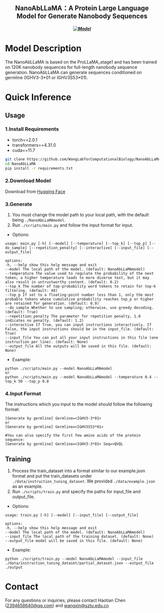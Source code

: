 <h2 align="center"> NanoAbLLaMA：A Protein Large Language Model for Generate Nanobody Sequences</h2>
<h5 align="center">
  
[![Model](https://img.shields.io/badge/🤗-Model_Download-blue.svg)](https://huggingface.co/Lab608/NanoAbLLaMA)

</h5>

# Model Description
The NanoAbLLaMA is based on the ProLLaMA_stage1 and has been trained on 120K nanobody sequences for full-length nanobody sequence generation.
NanoAbLLaMA can generate sequences conditioned on germline (IGHV3-3\*01 or IGHV3S53\*01).
# Quick Inference
  ## Usage
  ### 1.Install Requirements
  * torch==2.0.1
  * transformers==4.31.0
  * cuda==11.7
  ```bash
  git clone https://github.com/WangLabforComputationalBiology/NanoAbLLaMA.git
  cd NanoAbLLaMA
  pip install -r requirements.txt
  ```
  ### 2.Download Model
  Download from [Hugging Face](https://huggingface.co/Lab608/NanoAbLLaMA)
  ### 3.Generate
  1. You must change the model path to your local path, with the default being `./NanoAbLLaMAmodel`.
  2. Run `./scripts/main.py` and follow the input format for input.
  * Options:
  ```text
  usage: main.py [-h] [--model] [--temperature] [--top_k] [--top_p] [--do_sample] [--repetition_penalty] [--interactive] [--input_file] [--output_file]

  options:
  -h, --help show this help message and exit
  --model The local path of the model. (default: NanoAbLLaMAmodel)
  --temperature The value used to regulate the probability of the next token; a higher temperature leads to more diverse text, but it may also result in untrustworthy content. (default: 0.2)
  --top_k The number of top-probability word tokens to retain for top-k filtering. (default: 40)
  --top_p If set to a floating-point number less than 1, only the most probable tokens whose cumulative probability reaches top_p or higher are retained for generation. (default: 0.9)
  --do_sample Whether to use sampling; otherwise, use greedy decoding. (default: True)
  --repetition_penalty The parameter for repetition penalty, 1.0 indicates no penalty. (default: 1.2)
  --interactive If True, you can input instructions interactively. If False, the input instructions should be in the input_file. (default: True)
  --input_file You can put all your input instructions in this file (one instruction per line). (default: None)
  --output_file All the outputs will be saved in this file. (default: None)
  ```
  * Example:
  ```text
  python ./scripts/main.py --model NanoAbLLaMAmodel
  or
  python ./scripts/main.py --model NanoAbLLaMAmodel --temperature 0.4 --top_k 50 --top_p 0.8
  ```
  ### 4.Input Format
  The instructions which you input to the model should follow the following format:
  ```text
  [Generate by germline] Germline=<IGHV3-3*01>
  or
  [Generate by germline] Germline=<IGHV3S53*01>
  ```
  ```text
  #You can also specify the first few amino acids of the protein sequence:
  [Generate by germline] Germline=<IGHV3-3*01> Seq=<QVQL
  ```
  ## Training
  1. Process the train_dataset into a format similar to our example.json format and put the train_datasets under `./data/instruction_tuning_dataset`. We provided `./data/example.json` as an example.
  2. Run `./scripts/train.py` and specify the paths for input_file and output_file.
  * Options:
  ```text
  usage: train.py [-h] [--model] [--input_file] [--output_file]

  options:
  -h, --help show this help message and exit
  --model The local path of the model. (default: NanoAbLLaMAmodel)
  --input_file The local path of the training dataset. (default: None)
  --output_file model will be saved in this file. (default: None)
  ```
  * Example:
  ```text
  python ./scripts/train.py --model NanoAbLLaMAmodel --input_file ./data/instruction_tuning_dataset/partial_dataset.json --output_file ./output
  ```
# Contact
For any questions or inquiries, please contact Haotian Chen (2394658640@qq.com) and wangxin@sztu.edu.cn
